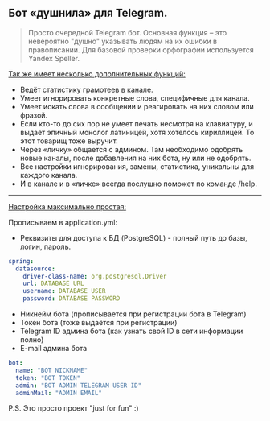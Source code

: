 ## Бот «душнила» для Telegram.

>Просто очередной Telegram бот. Основная функция – это невероятно "душно" указывать людям на их ошибки в правописании. Для базовой проверки орфографии используется Yandex Speller. 

<u>Так же имеет несколько дополнительных функций:</u>
* Ведёт статистику грамотеев в канале.
* Умеет игнорировать конкретные слова, специфичные для канала.
* Умеет искать слова в сообщении и реагировать на них словом или фразой.
* Если кто-то до сих пор не умеет печать несмотря на клавиатуру, и выдаёт эпичный монолог латиницей, хотя хотелось кириллицей. То этот товарищ тоже выручит.
* Через «личку» общается с админом. Там необходимо одобрять новые каналы, после добавления на них бота, ну или не одобрять.
* Все настройки игнорирования, замены, статистика, уникальны для каждого канала.
* И в канале и в «личке» всегда послушно поможет по команде /help.

***

<u>Настройка максимально простая:</u>

Прописываем в application.yml:
* Реквизиты для доступа к БД (PostgreSQL) - полный путь до базы, логин, пароль.

``` yaml
spring:
  datasource:
    driver-class-name: org.postgresql.Driver
    url: DATABASE URL
    username: DATABASE USER
    password: DATABASE PASSWORD
```

* Никнейм бота (прописывается при регистрации бота в Telegram)
* Токен бота (тоже выдаётся при регистрации)
* Telegram ID админа бота (как узнать свой ID в сети информации полно)
* E-mail админа бота

``` yaml
bot:
  name: "BOT NICKNAME"
  token: "BOT TOKEN"
  admin: "BOT ADMIN TELEGRAM USER ID"
  adminMail: "ADMIN EMAIL"
```

P.S. Это просто проект "just for fun" :)
